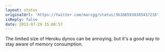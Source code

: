 ```yaml
---
layout: status
originalUrl: 'https://twitter.com/marcgg/status/361865938305417216'
isReply: false
date: 2013-07-29 15:08:57
---
```


The limited size of Heroku dynos can be annoying, but it's a good way to stay aware of memory consumption.

